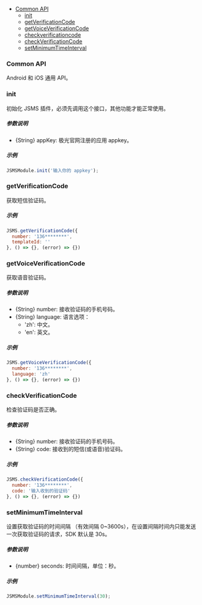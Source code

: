 * [Common API](#common-api)
  * [init](#init)
  * [getVerificationCode](#getverificationcode)
  * [getVoiceVerificationCode](#getvoiceverificationcode)
  * [checkverificationcode](#checkverificationcode)
  * [checkVerificationCode](#checkverificationcode)
  * [setMinimumTimeInterval](#setminimumtimeinterval)

### Common API

Android 和 iOS 通用 API。

### init

初始化 JSMS 插件，必须先调用这个接口，其他功能才能正常使用。

##### 参数说明

- {String} appKey: 极光官网注册的应用 appkey。

##### 示例

```javascript
JSMSModule.init('输入你的 appkey');
```
### getVerificationCode

获取短信验证码。

##### 示例

```javascript
JSMS.getVerificationCode({
  number: '136********', 
  templateId: ''
}, () => {}, (error) => {})
```

### getVoiceVerificationCode

获取语音验证码。

##### 参数说明

- {String} number: 接收验证码的手机号码。
- {String} language: 语言选项：
  - 'zh': 中文。
  - 'en': 英文。

##### 示例

```javascript
JSMS.getVoiceVerificationCode({
  number: '136********', 
  language: 'zh'
}, () => {}, (error) => {})
```

### checkVerificationCode

检查验证码是否正确。

##### 参数说明

- {String} number: 接收验证码的手机号码。
- {String} code: 接收到的短信(或语音)验证码。

##### 示例

```javascript
JSMS.checkVerificationCode({
  number: '136********', 
  code: '输入收到的验证码'
}, () => {}, (error) => {})
```

### setMinimumTimeInterval

设置获取验证码的时间间隔 （有效间隔 0~3600s），在设置间隔时间内只能发送一次获取验证码的请求，SDK 默认是 30s。

##### 参数说明

- {number} seconds: 时间间隔，单位：秒。

##### 示例

```javascript
JSMSModule.setMinimumTimeInterval(30);
```




